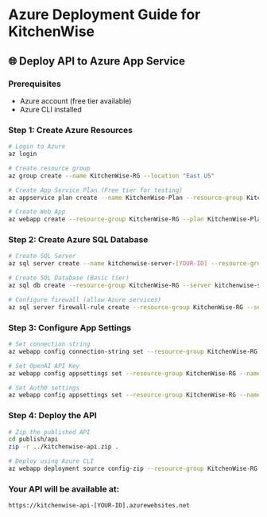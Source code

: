 # Azure Deployment Guide for KitchenWise

## 🌐 Deploy API to Azure App Service

### Prerequisites
- Azure account (free tier available)
- Azure CLI installed

### Step 1: Create Azure Resources
```bash
# Login to Azure
az login

# Create resource group
az group create --name KitchenWise-RG --location "East US"

# Create App Service Plan (Free tier for testing)
az appservice plan create --name KitchenWise-Plan --resource-group KitchenWise-RG --sku F1 --is-linux

# Create Web App
az webapp create --resource-group KitchenWise-RG --plan KitchenWise-Plan --name kitchenwise-api-[YOUR-UNIQUE-ID] --runtime "DOTNETCORE:8.0"
```

### Step 2: Create Azure SQL Database
```bash
# Create SQL Server
az sql server create --name kitchenwise-server-[YOUR-ID] --resource-group KitchenWise-RG --location "East US" --admin-user kitchenadmin --admin-password "YourSecurePassword123!"

# Create SQL Database (Basic tier)
az sql db create --resource-group KitchenWise-RG --server kitchenwise-server-[YOUR-ID] --name KitchenWiseDB --service-objective Basic

# Configure firewall (allow Azure services)
az sql server firewall-rule create --resource-group KitchenWise-RG --server kitchenwise-server-[YOUR-ID] --name AllowAzureServices --start-ip-address 0.0.0.0 --end-ip-address 0.0.0.0
```

### Step 3: Configure App Settings
```bash
# Set connection string
az webapp config connection-string set --resource-group KitchenWise-RG --name kitchenwise-api-[YOUR-ID] --connection-string-type SQLAzure --settings DefaultConnection="Server=tcp:kitchenwise-server-[YOUR-ID].database.windows.net,1433;Initial Catalog=KitchenWiseDB;Persist Security Info=False;User ID=kitchenadmin;Password=YourSecurePassword123!;MultipleActiveResultSets=False;Encrypt=True;TrustServerCertificate=False;Connection Timeout=30;"

# Set OpenAI API Key
az webapp config appsettings set --resource-group KitchenWise-RG --name kitchenwise-api-[YOUR-ID] --settings OpenAI__ApiKey="your-openai-api-key"

# Set Auth0 settings
az webapp config appsettings set --resource-group KitchenWise-RG --name kitchenwise-api-[YOUR-ID] --settings Auth0__Domain="your-domain.auth0.com" Auth0__ClientId="your-client-id" Auth0__ClientSecret="your-client-secret"
```

### Step 4: Deploy the API
```bash
# Zip the published API
cd publish/api
zip -r ../kitchenwise-api.zip .

# Deploy using Azure CLI
az webapp deployment source config-zip --resource-group KitchenWise-RG --name kitchenwise-api-[YOUR-ID] --src ../kitchenwise-api.zip
```

### Your API will be available at:
`https://kitchenwise-api-[YOUR-ID].azurewebsites.net`
